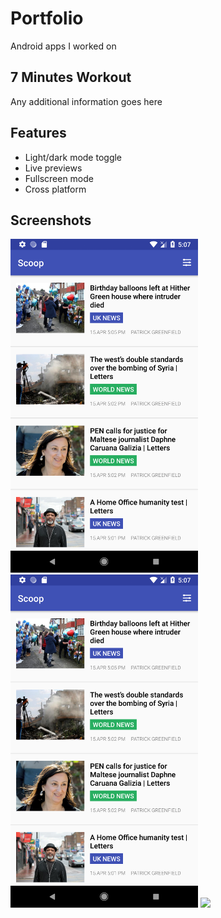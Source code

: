 
# Portfolio

Android apps I worked on

## 7 Minutes Workout

Any additional information goes here


## Features

- Light/dark mode toggle
- Live previews
- Fullscreen mode
- Cross platform


## Screenshots

<p float="left">
  <img src="https://github.com/HansG26/Android-Portfolio/raw/master/Screenshots/Scoop1.png "width="300" hight="300"/>
  <img src="https://github.com/HansG26/Android-Portfolio/raw/master/Screenshots/Scoop1.png "width="300" hight="300"/> 
  <img src="https://github.com/sparrow007/Android-Portfolio/raw/master/images/notes_app.gif "width="300" hight="300"/>
</p>

